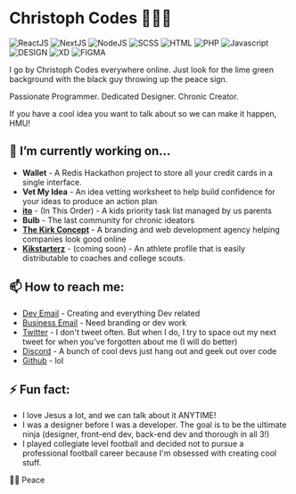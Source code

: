 # Christoph Codes 👨🏾‍💻

![ReactJS](https://img.shields.io/badge/ReactJs-%2090%25-%23E6FC35)
![NextJS](https://img.shields.io/badge/NextJs-%2080%25-%23E6FC35)
![NodeJS](https://img.shields.io/badge/NodeJs-%2085%25-%23E6FC35)
![SCSS](https://img.shields.io/badge/SCSS-%2099%25-%23E6FC35)
![HTML](https://img.shields.io/badge/HTML-%2097%25-%23E6FC35)
![PHP](https://img.shields.io/badge/PHP-%2070%25-%23E6FC35)
![Javascript](https://img.shields.io/badge/Javascript-%2073%25-%23E6FC35)
![DESIGN](https://img.shields.io/badge/DESIGN-%20100%25-%23E6FC35)
![XD](https://img.shields.io/badge/XD-%2087%25-%23E6FC35)
![FIGMA](https://img.shields.io/badge/FIGMA-%2073%25-%23E6FC35)

I go by Christoph Codes everywhere online. Just look for the lime green background with the black guy throwing up the peace sign.

Passionate Programmer. Dedicated Designer. Chronic Creator.

If you have a cool idea you want to talk about so we can make it happen, HMU!

## 🔭 I’m currently working on...
- **Wallet** - A Redis Hackathon project to store all your credit cards in a single interface.
- **Vet My Idea** - An idea vetting worksheet to help build confidence for your ideas to produce an action plan
- [**ito**](https://inthisorder.com) - (In This Order) - A kids priority task list managed by us parents
- **Bulb** - The last community for chronic ideators
- [**The Kirk Concept**](https://thekirkconcept.com) - A branding and web development agency helping companies look good online
- [**Kikstarterz**](https://kikstarterz.com) - (coming soon) - An athlete profile that is easily distributable to coaches and college scouts. 

## 📫 How to reach me:
- [Dev Email](tkcwebdev@gmail.com) - Creating and everything Dev related
- [Business Email](cjones@thekirkconcept.com) - Need branding or dev work
- [Twitter](https://twitter.com/christoph-codes) - I don't tweet often. But when I do, I try to space out my next tweet for when you've forgotten about me (I will do better)
- [Discord](https://discord.gg/hdYzybh4) - A bunch of cool devs just hang out and geek out over code
- [Github](/github/followers/:user?label=Follow) - lol

## ⚡ Fun fact:
- I love Jesus a lot, and we can talk about it ANYTIME!
- I was a designer before I was a developer. The goal is to be the ultimate ninja (designer, front-end dev, back-end dev and thorough in all 3!)
- I played collegiate level football and decided not to pursue a professional football career because I'm obsessed with creating cool stuff.

✌🏾 Peace
